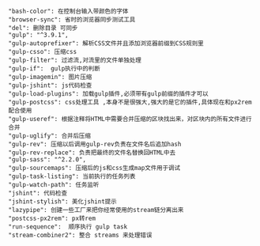 

	"bash-color": 在控制台输入带颜色的字体
    "browser-sync": 省时的浏览器同步测试工具
    "del": 删除目录 可同步
    "gulp": "^3.9.1",
    "gulp-autoprefixer": 解析CSS文件并且添加浏览器前缀到CSS规则里
    "gulp-csso": 压缩css
    "gulp-filter": 过滤流,对流里的文件单独处理
    "gulp-if":  gulp执行中的判断
    "gulp-imagemin": 图片压缩
    "gulp-jshint": js代码检查
    "gulp-load-plugins": 加载gulp插件,必须带有gulp前缀的插件才可以
    "gulp-postcss": css处理工具 ,本身不是很强大,强大的是它的插件,具体现在和px2rem配合使用
    "gulp-useref": 根据注释将HTML中需要合并压缩的区块找出来，对区块内的所有文件进行合并
    "gulp-uglify": 合并后压缩
    "gulp-rev": 压缩以后调用gulp-rev负责在文件名后追加hash
    "gulp-rev-replace": 负责把最终的文件名替换回HTML中去
    "gulp-sass": "^2.2.0",
    "gulp-sourcemaps": 压缩后的js和css生成map文件用于调试
    "gulp-task-listing": 当前执行的任务列表
    "gulp-watch-path": 任务监听
    "jshint": 代码检查
    "jshint-stylish": 美化jshint提示
    "lazypipe": 创建一些工厂来把你经常使用的stream链分离出来
    "postcss-px2rem": px转rem
    "run-sequence":  顺序执行 gulp task
    "stream-combiner2": 整合 streams 来处理错误






















